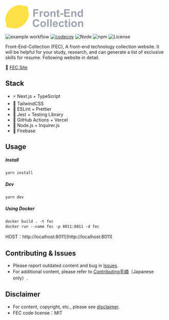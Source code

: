 ![logo](https://raw.githubusercontent.com/kensoz/FEC/main/public/logo.png)



![example workflow](https://github.com/kensoz/FEC/actions/workflows/dispatch.yml/badge.svg)  [![codecov](https://codecov.io/gh/kensoz/FEC/branch/main/graph/badge.svg?token=2THJ19HFZW)](https://codecov.io/gh/kensoz/FEC)  ![Node](https://img.shields.io/badge/Node.js-v18.7.0-fb7185.svg?logo=&style=flat-square)  ![npm](https://img.shields.io/badge/npm-v0.3.0-84CC16.svg?style=flat-square) ![License](https://img.shields.io/badge/License-MIT-0284C7.svg?logo=&style=flat-square)

Front-End-Collection (FEC), A front-end technology collection website.  It will be helpful for your study, research, and can generate a list of exclusive skills for resume. Following website in detail.

🍋 [FEC Site](https://fec-tau.vercel.app/)



## Stack

- ⚡️ Next.js + TypeScript
- 🎨 TailwindCSS
- 📑 ESLint + Prettier
- 🔌 Jest + Testing Library
- 🔩 GitHub Actions + Vercel
- 🔗 Node.js + Inquirer.js
- 💽 Firebase



## Usage

##### Install

```shell
yarn install
```

##### Dev

```shell
yarn dev
```

##### Using Docker

```
docker build . -t fec
docker run --name fec -p 8011:8011 -d fec
```

HOST：http://localhost:8011](http://localhost:8011)



## Contributing & Issues

+ Please report outdated content and bug in [Issues](https://github.com/kensoz/FEC/issues).
+ For additional content, please refer to [Contributing手順](https://github.com/kensoz/FEC/blob/main/.github/doc/contri.md)（Japanese only）.



## Disclaimer

- For content, copyright, etc., please see [disclaimer](https://github.com/kensoz/FEC/blob/main/.github/doc/disclaimer/en.md).
- FEC code license：MIT